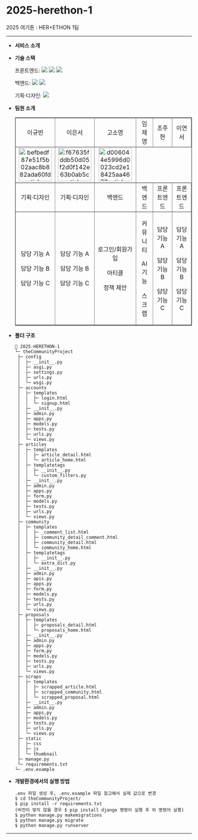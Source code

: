 # 2025-herethon-1
2025 여기톤 : HER+ETHON 1팀

<hr/>

- **서비스 소개**



- **기술 스택**

  <span>프론트엔드: </span> <img src="https://img.shields.io/badge/html-E34F26?style=for-the-badge&logo=html5&logoColor=white"> <img src="https://img.shields.io/badge/css-1572B6?style=for-the-badge&logo=css3&logoColor=white"> <img src="https://img.shields.io/badge/javascript-F7DF1E?style=for-the-badge&logo=javascript&logoColor=black">

  <span>백엔드: </span><img src="https://img.shields.io/badge/python-3776AB?style=for-the-badge&logo=python&logoColor=white"> <img src="https://img.shields.io/badge/django-092E20?style=for-the-badge&logo=Django&logoColor=white">

  <span>기획·디자인: </span> <img src="https://img.shields.io/badge/figma-F24E1E?style=for-the-badge&logo=figma&logoColor=white">

- **팀원 소개**
  <table border="" cellspacing="0" cellpadding="0" width="100%">
  <tr width="100%">
  <td align="center">이규빈</a></td>
  <td align="center">이은서</a></td>
  <td align="center">고소영</a></td>
  <td align="center">임제영</a></td>
  <td align="center">조주현</a></td>
  <td align="center">이연서</a></td>
  </tr>
  <tr width="100%">
  <td  align="center"><a href="https://imgbb.com/"><img src="https://i.ibb.co/sWXnzcJ/befbedf87e51f5b02aac8b882ada60fd-sticker.png" alt="befbedf87e51f5b02aac8b882ada60fd-sticker" border="0" width="90px"></a></td>
  <td  align="center"><a href="https://imgbb.com/"><img src="https://i.ibb.co/MRr1QMW/f67635fddb50d05f2d0f142e63b0ab5c-sticker.png" alt="f67635fddb50d05f2d0f142e63b0ab5c-sticker" border="0" width="90px"></a></td>
  <td  align="center"><a href="https://imgbb.com/"><img src="https://i.ibb.co/2KDG82L/d006044e5996d0023cd2e18425aa4677-sticker.png" alt="d006044e5996d0023cd2e18425aa4677-sticker" border="0" width="90px"></a></td>
  </tr>
  <tr width="100%">
  <td  align="center">기획·디자인</td>
  <td  align="center">기획·디자인</td>
  <td  align="center">백엔드</td>
  <td  align="center">백엔드</td>
  <td  align="center">프론트엔드</td>
  <td  align="center">프론트엔드</td>
     </tr>
      <tr width="100%">
        <td  align="center"><p>담당 기능 A</p><p>담당 기능 B</p><p>담당 기능 C</p></td>
        <td  align="center"><p>담당 기능 A</p><p>담당 기능 B</p><p>담당 기능 C</p></td>
        <td  align="center"><p>로그인/회원가입</p><p>아티클</p><p>정책 제안</p></td>
        <td  align="center"><p>커뮤니티</p><p>AI 기능</p><p>스크랩</p></td>
        <td  align="center"><p>담당 기능 A</p><p>담당 기능 B</p><p>담당 기능 C</p></td>
        <td  align="center"><p>담당 기능 A</p><p>담당 기능 B</p><p>담당 기능 C</p></td>
     </tr>
  </table>

- **폴더 구조**

  ```
  📂 2025-HERETHON-1
  └─ theCommunityProject
   ├─ config
   │  ├─ __init__.py
   │  ├─ asgi.py
   │  ├─ settings.py
   │  ├─ urls.py
   │  └─ wsgi.py
   ├─ accounts
   │  ├─ templates
   │  │  ├─ login.html
   │  │  └─ signup.html
   │  ├─ __init__.py
   │  ├─ admin.py
   │  ├─ apps.py
   │  ├─ models.py
   │  ├─ tests.py
   │  ├─ urls.py
   │  └─ views.py
   ├─ articles
   │  ├─ templates
   │  │  ├─ article_detail.html
   │  │  └─ article_home.html
   │  ├─ templatetags
   │  │  ├─ __init__.py
   │  │  └─ custom_filters.py
   │  ├─ __init__.py
   │  ├─ admin.py
   │  ├─ apps.py
   │  ├─ form.py
   │  ├─ models.py
   │  ├─ tests.py
   │  ├─ urls.py
   │  └─ views.py
   ├─ community
   │  ├─ templates
   │  │  ├─ _comment_list.html
   │  │  ├─ community_detail_comment.html
   │  │  ├─ community_detail.html
   │  │  └─ community_home.html
   │  ├─ templatetags
   │  │  ├─ __init__.py
   │  │  └─ extra_dict.py
   │  ├─ __init__.py
   │  ├─ admin.py
   │  ├─ apis.py
   │  ├─ apps.py
   │  ├─ form.py
   │  ├─ models.py
   │  ├─ tests.py
   │  ├─ urls.py
   │  └─ views.py
   ├─ proposals
   │  ├─ templates
   │  │  ├─ proposals_detail.html
   │  │  └─ proposals_home.html
   │  ├─ __init__.py
   │  ├─ admin.py
   │  ├─ apps.py
   │  ├─ form.py
   │  ├─ models.py
   │  ├─ tests.py
   │  ├─ urls.py
   │  └─ views.py
   ├─ scraps
   │  ├─ templates
   │  │  ├─ scrapped_article.html
   │  │  ├─ scrapped_community.html
   │  │  └─ scrapped_proposal.html
   │  ├─ __init__.py
   │  ├─ admin.py
   │  ├─ apps.py
   │  ├─ models.py
   │  ├─ tests.py
   │  ├─ urls.py
   │  └─ views.py
   ├─ static
   │  ├─ css
   │  ├─ js
   │  └─ thumbnail
   ├─ manage.py
   └─ requirements.txt
  └─ .env.example
  ```

- **개발환경에서의 실행 방법**
  ```
  .env 파일 생성 후, .env.example 파일 참고해서 실제 값으로 변경
  $ cd theCommunityProject/
  $ pip install -r requirements.txt
  (버전이 맞지 않을 경우 $ pip install django 명령어 실행 후 위 명령어 실행)
  $ python manage.py makemigrations
  $ python manage.py migrate
  $ python manage.py runserver
  ```
<hr/>
